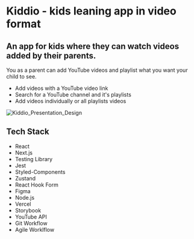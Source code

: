 # Kiddio - kids leaning app in video format

## An app for kids where they can watch videos added by their parents.

You as a parent can add YouTube videos and playlist what you want your child to see.
 - Add videos with a YouTube video link
 - Search for a YouTube channel and it's playlists 
 - Add videos individually or all playlists videos
 
 



![Kiddio_Presentation_Design](https://user-images.githubusercontent.com/101993818/189039492-281cf363-9a18-4797-9450-2f39a4570de2.png)


## Tech Stack
- React
- Next.js
- Testing Library
- Jest
- Styled-Components
- Zustand
- React Hook Form
- Figma
- Node.js
- Vercel
- Storybook
- YouTube API
- Git Workflow
- Agile Worklflow
